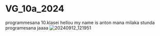# VG_10a_2024
programmesana 10.klasei
 hellou my name is anton
 mana milaka stunda programesana
jaaaa
![20240912_121951](https://github.com/user-attachments/assets/353e2973-761e-4465-9efe-8461d3378442)
